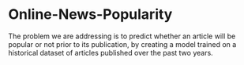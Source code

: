 # Online-News-Popularity

The problem we are addressing is to predict whether an article will be popular or not prior to its publication, by creating a model trained on a historical dataset of articles published over the past two years.
